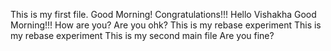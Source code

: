This is my first file.
Good Morning!
Congratulations!!!
Hello Vishakha Good Morning!!!
How are you?
Are you ohk?
This is my rebase experiment
This is my rebase experiment
This is my second main file
Are you fine?
